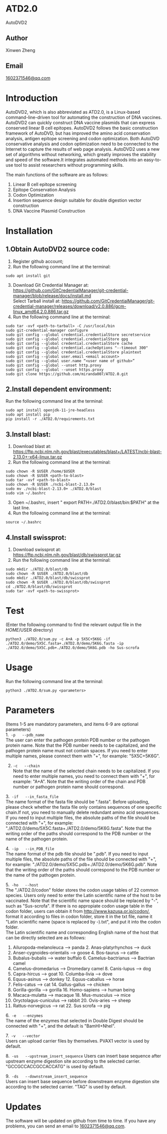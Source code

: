# ATD2.0
AutoDVD2

## Author
Xinwen Zheng

## Email
1602371546@qq.com

# Introduction
AutoDVD2, which is also abbreviated as ATD2.0, is a Linux-based command-line-driven tool for automating the construction of DNA vaccines. AutoDVD2 can quickly construct DNA vaccine plasmids that can express conserved linear B cell epitopes. AutoDVD2 follows the basic construction framework of AutoDVD, but has improved the amino acid conservation analysis, antigen epitope screening and codon optimization. Both AutoDVD conservative analysis and codon optimization need to be connected to the Internet to capture the results of web page analysis. AutoDVD2 uses a new set of algorithms without networking, which greatly improves the stability and speed of the software.It integrates automated methods into an easy-to-use tool to assist researchers without programming skills.

The main functions of the software are as follows:
1. Linear B cell epitope screening
2. Epitope Conservation Analysis
3. Codon Optimization
4. Insertion sequence design suitable for double digestion vector construction
5. DNA Vaccine Plasmid Construction

# Installation
## 1.Obtain AutoDVD2 source code:  
1) Register github account;  
2) Run the following command line at the terminal:  
```    
sudo apt install git   
```
3) Download Git Credential Manager at: https://github.com/GitCredentialManager/git-credential-manager/blob/release/docs/install.md  
   Select Tarball install at: https://github.com/GitCredentialManager/git-credential-manager/releases/download/v2.0.886/gcm-linux_amd64.2.0.886.tar.gz  
4) Run the following command line at the terminal:  
```  
sudo tar -xvf <path-to-tarball> -C /usr/local/bin  
sudo git-credential-manager configure  
sudo git config --global credential.credentialStore secretservice  
sudo git config --global credential.credentialStore gpg  
sudo git config --global credential.credentialStore cache  
sudo git config --global credential.cacheOptions "--timeout 300"  
sudo git config --global credential.credentialStore plaintext  
sudo git config --global user.email <email account>  
sudo git config --global user.name “<user name of github>”  
sudo git config --global --unset http.proxy  
sudo git config --global --unset https.proxy  
sudo git clone https://github.com/miranda007/ATD2.0.git  
```
## 2.Install dependent environment:
Run the following command line at the terminal:  
```
sudo apt install openjdk-11-jre-headless  
sudo apt install pip  
pip install -r ./ATD2.0/requirements.txt  
```
## 3.Install blast:
1) Download blast at: https://ftp.ncbi.nlm.nih.gov/blast/executables/blast+/LATEST/ncbi-blast-2.13.0+-x64-linux.tar.gz  
2) Run the following command line at the terminal:  
```
sudo chown -R $USER /home/$USER
sudo chown -R $USER <path-to-blast>
sudo tar -xvf <path-to-blast>
sudo chown -R $USER ./ncbi-blast-2.13.0+
sudo mv ./ncbi-blast-2.13.0+ ./ATD2.0/blast
sudo vim ~/.bashrc
```
3) Open ~/.bashrc, insert " export PATH=./ATD2.0/blast/bin:$PATH" at the last line.  
4) Run the following command line at the terminal:  
```
source ~/.bashrc
```
## 4.Install swissprot:
1) Download swissprot at: https://ftp.ncbi.nlm.nih.gov/blast/db/swissprot.tar.gz  
2) Run the following command line at the terminal:  
```
sudo mkdir ./ATD2.0/blast/db
sudo chown -R $USER ./ATD2.0/blast/db
sudo mkdir ./ATD2.0/blast/db/swissprot
sudo chown -R $USER ./ATD2.0/blast/db/swissprot
cd ./ATD2.0/blast/db/swissprot
sudo tar -xvf <path-to-swissprot>
```

# Test  
(Enter the following command to find the relevant output file in the $HOME/$USER directory)  
```
python3 ./ATD2.0/sum.py -c A+A -p 5X5C+5K6G -if ./ATD2.0/demo/5X5C.fasta+./ATD2.0/demo/5K6G.fasta -ip ./ATD2.0/demo/5X5C.pdb+./ATD2.0/demo/5K6G.pdb -ho Sus-scrofa
```
# Usage
Run the following command line at the terminal:  
```
python3 ./ATD2.0/sum.py <parameters>
```

# Parameters
(Items 1-5 are mandatory parameters, and items 6-9 are optional parameters)  
1.``` -p   --pdb_name```    
  The user can enter the pathogen protein PDB number or the pathogen protein name. Note that the PDB number needs to be capitalized, and the pathogen protein name must not contain spaces. If you need to enter multiple names, please connect them with "+", for example: "5X5C+5K6G".  
  
2. ```-c   --chain```   
  Note that the name of the selected chain needs to be capitalized. If you need to enter multiple names, you need to connect them with "+", for example: "A+A". Note that the writing order of the chain and PDB number or pathogen protein name should correspond.  
  
3.``` -if   --in_fasta_file```  
  The name format of the fasta file should be "<capitalized PDB number or pathogen protein name>.fasta". Before uploading, please check whether the fasta file only contains sequences of one specific chain.If not, you need to manually delete redundant amino acid sequences. If you need to input multiple files, the absolute paths of the file should be connected with "+", for example: "./ATD2.0/demo/5X5C.fasta+./ATD2.0/demo/5K6G.fasta”. Note that the writing order of the paths should correspond to the PDB number or the name of the pathogen protein.  
  
4.``` -ip   --in_PDB_file```    
  The name format of the pdb file should be "<capitalized PDB number or pathogen protein name>.pdb". If you need to input multiple files, the absolute paths of the file should be connected with "+", for example: "./ATD2.0/demo/5X5C.pdb+./ATD2.0/demo/5K6G.pdb”. Note that the writing order of the paths should correspond to the PDB number or the name of the pathogen protein.  
  
5.``` -ho   --host```  
  The "./ATD2.0/codon" folder stores the codon usage tables of 22 common species. Users only need to enter the Latin scientific name of the host to be vaccinated. Note that the scientific name space should be replaced by "-", such as "Sus-scrofa". If there is no appropiate codon usage table in the codon folder, users can obtain it from http://www.kazusa.or.jp/codon/, format it according to files in codon folder, store it in the txt file, name it "Latin scientific name (space is replaced by -).txt",  and put it into the codon folder.   
  The Latin scientific name and corresponding English name of the host that can be directly selected are as follows:  
1. Ailuropoda-melanoleuca --> panda             2. Anas-platyrhynchos --> duck                  
3. Anser-cygnoides-orientalis --> goose         4. Bos-taurus --> cattle                        
5. Bubalus-bubalis --> water buffalo            6. Camelus-bactrianus --> Bactrian camel  
7. Camelus-dromedarius --> Dromedary camel      8. Canis-lupus --> dog                         
9. Capra-hircus --> goat                        10. Columba-livia --> dove                       
11. Equus-asinus --> donkey                     12. Equus-caballus --> horse  
13. Felis-catus --> cat                         14. Gallus-gallus --> chicken                   
15. Gorilla-gorilla --> gorilla                 16. Homo-sapiens --> human being                 
17. Macaca-mulatta --> macaque                  18. Mus-musculus --> mice    
19. Oryctolagus-cuniculus --> rabbit            20. Ovis-aries --> sheep                        
21. Rattus-norvegicus --> rat                   22. Sus scrofa --> pig  
 
6.``` -e   --enzymes```  
The name of the enzymes that selected in Double Digest should be connected with "+", and the default is "BamHI+NheI".  

7.``` -v   --vector```  
Users can upload carrier files by themselves. PVAX1 vector is used by default.  
                        
8.``` -us   --upstream_insert_sequence```
Users can insert base sequence after upstream enzyme digestion site according to the selected carrier. "GCCGCCACCGCCACCATG" is used by default.  
                        
9.``` -ds   --downstream_insert_sequence```  
Users can insert base sequence before downstream enzyme digestion site according to the selected carrier. "TAG" is used by default.

# Updates
The software will be updated on github from time to time. If you have any problems, you can send an email to 1602371546@qq.com.
